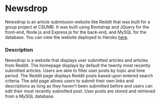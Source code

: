 # Newsdrop
Newsdrop is an article submission website like Reddit that was built for a group project at CSUMB. It was built using Bootstrap and JQuery for the front-end, Node.js and Express.js for the back-end, and MySQL for the database. You can view the website deployed to Heroku [here](https://news-drop.herokuapp.com/).

### Description
Newsdrop is a website that displays user submitted articles and articles from Reddit. The homepage displays by default the twenty most recently submitted articles. Users are able to filter user posts by topic and time period. The Reddit page displays Reddit posts based upon entered search criteria. The add page allows users to submit their own links and descriptions as long as they haven’t been submitted before and users can edit their most recently submitted post. User posts are stored and retrieved from a MySQL database.
